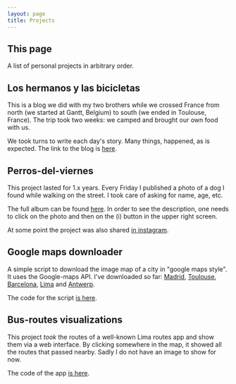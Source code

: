 ```yaml
---
layout: page
title: Projects
---
```


## This page

A list of personal projects in arbitrary order.

## Los hermanos y las bicicletas

This is a blog we did with my two brothers while we crossed France from north (we started at Gantt, Belgium) to south (we ended in Toulouse, France). The trip took two weeks: we camped and brought our own food with us.

We took turns to write each day's story. Many things, happened, as is expected. The link to the blog is [here](loshermanosylasbicicletas.blogspot.com).

## Perros-del-viernes

This project lasted for 1.x years. Every Friday I published a photo of a dog I found while walking on the street. I took care of asking for name, age, etc.

The full album can be found [here](photos.app.goo.gl/wN43hGcw6ynriV5P2).
In order to see the description, one needs to click on the photo and then on the (i) button in the upper right screen.

At some point the project was also shared [in instagram](https://www.instagram.com/perrosdelviernes/).

## Google maps downloader

A simple script to download the image map of a city in "google maps style". It uses the Google-maps API. I've downloaded so far: [Madrid](https://drive.google.com/file/d/1NMDSPQvY7Vdi5j7qstvuhKMdnkDbbuPf/view?usp=sharing), [Toulouse](https://drive.google.com/file/d/1y5WYNIUAE1F5apt1BxtX_dtdMpRJtynC/view?usp=sharing),  [Barcelona](https://drive.google.com/file/d/1a1oJFXBwyt_RkoxPc0bLtQ8aXc8np8n-/view?usp=sharing), [Lima](https://drive.google.com/file/d/1h3P62SpUu5w-rai8YZF-P4-nUmDa7pwx/view?usp=sharing) and [Antwerp](https://drive.google.com/file/d/1rllSHLHc4i83cXqR-uW4sL7qdGruQjJo/view?usp=sharing).

The code for the script [is here](https://github.com/pchtsp/gmaps-downloader).

## Bus-routes visualizations

This project *took* the routes of a well-known Lima routes app and show them via a web interface. By clicking somewhere in the map, it showed all the routes that passed nearby. Sadly I do not have an image to show for now. 

The code of the app [is here](https://github.com/pchtsp/combiLima).